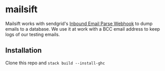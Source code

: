 # mailsift

Mailsift works with sendgrid's [Inbound Email Parse
Webhook](https://sendgrid.com/docs/API_Reference/Webhooks/inbound_email.html)
to dump emails to a database. We use it at work with a BCC email address to
keep logs of our testing emails.

## Installation
Clone this repo and `stack build --install-ghc`
